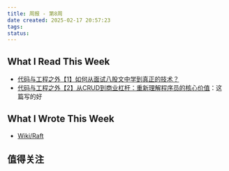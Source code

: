 ```yaml
---
title: 周报 - 第8周
date created: 2025-02-17 20:57:23
tags: 
status:
---
```


## What I Read This Week

- [代码与工程之外【1】如何从面试八股文中学到真正的技术？](../Readings/代码与工程之外【1】如何从面试八股文中学到真正的技术？.md)
- [代码与工程之外【2】从CRUD到商业杠杆：重新理解程序员的核心价值](../Readings/代码与工程之外【2】从CRUD到商业杠杆：重新理解程序员的核心价值.md)：这篇写的好

## What I Wrote This Week

- [Wiki/Raft](../Wiki/Raft.md)

## 值得关注
